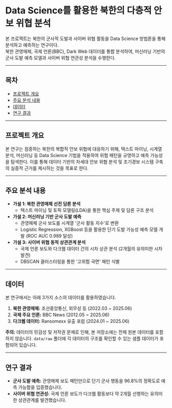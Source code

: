 # Data Science를 활용한 북한의 다층적 안보 위협 분석

본 프로젝트는 북한의 군사적 도발과 사이버 위협 활동을 Data Science 방법론을 통해 분석하고 예측하는 연구이다.<br>
북한 관영매체, 국제 언론(BBC), Dark Web 데이터를 통합 분석하여, 머신러닝 기반의 군사 도발 예측 모델과 사이버 위협 연관성 분석을 수행한다.

---

##  목차

- [프로젝트 개요](#프로젝트-개요)
- [주요 분석 내용](#주요-분석-내용)
- [데이터](#데이터)
- [연구 결과](#연구-결과)

---

## 프로젝트 개요

본 연구는 점증하는 북한의 복합적 안보 위협에 대응하기 위해, 텍스트 마이닝, 시계열 분석, 머신러닝 등 Data Science 기법을 적용하여 위협 패턴을 규명하고 예측 가능성을 탐색한다. 이를 통해 데이터 기반의 차세대 안보 위협 분석 및 조기경보 시스템 구축의 실증적 근거를 제시하는 것을 목표로 한다.

---

## 주요 분석 내용

- **가설 1: 북한 관영매체 선전 담론 분석**
  - 텍스트 마이닝 및 토픽 모델링(LDA)을 통한 핵심 주제 및 담론 구조 분석
- **가설 2: 머신러닝 기반 군사 도발 예측**
  - 관영매체 군사 보도를 시계열 '군사 활동 지수'로 변환
  - Logistic Regression, XGBoost 등을 활용한 단기 도발 가능성 예측 모델 개발 (ROC AUC 0.989 달성)
- **가설 3: 사이버 위협 동적 상관관계 분석**
  - 국제 언론 보도와 다크웹 데이터 간의 시차 상관 분석 (2개월의 유의미한 시차 발견)
  - DBSCAN 클러스터링을 통한 '고위험 국면' 패턴 식별

---

## 데이터

본 연구에서는 아래 3가지 소스의 데이터를 활용하였습니다.

1.  **북한 관영매체:** 조선중앙통신, 외무성 등 (2022.03 ~ 2025.06)
2.  **국제 주요 언론:** BBC News (2012.05 ~ 2025.06)
3.  **다크웹 데이터:** Ransomexx 유출 포럼 (2024.01 ~ 2025.06)

**주의:** 데이터의 민감성 및 저작권 문제로 인해, 본 저장소에는 전체 원본 데이터를 포함하지 않습니다. `data/raw` 폴더에 각 데이터의 구조를 확인할 수 있는 샘플 데이터가 포함되어 있습니다.

---

## 연구 결과

- **군사 도발 예측:** 관영매체 보도 패턴만으로 단기 군사 행동을 96.8%의 정확도로 예측 가능함을 입증했습니다.
- **사이버 위협 연관성:** 국제 언론 보도가 다크웹 활동보다 약 2개월 선행하는 유의미한 상관관계를 발견했습니다.
